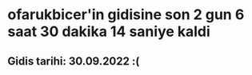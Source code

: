 # ofarukbicer'in gidisine son 2 gun 6 saat 30 dakika 14 saniye kaldi

## Gidis tarihi: 30.09.2022 :(